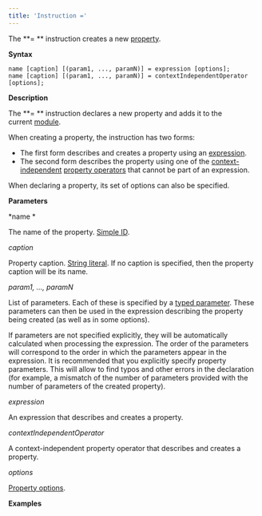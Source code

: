 ```yaml
---
title: 'Instruction ='
---
```


The **= ** instruction creates a new [property](Properties.md).

**Syntax**

    name [caption] [(param1, ..., paramN)] = expression [options];
    name [caption] [(param1, ..., paramN)] = contextIndependentOperator [options];

**Description**

The **= ** instruction declares a new property and adds it to the current [module](Modules.md).

When creating a property, the instruction has two forms:

-   The first form describes and creates a property using an [expression](Expression.md). 
-   The second form describes the property using one of the [context-independent](Property-operators_36307155.html#Propertyoperators-contextindependent) [property operators](Property_operators.md) that cannot be part of an expression.

When declaring a property, its set of options can also be specified.   

**Parameters**

*name *

The name of the property. [Simple ID](IDs_1573053.html#IDs-id).

*caption*

Property caption. [String literal](Literals_35521071.html#Literals-strliteral). If no caption is specified, then the property caption will be its name.  

*param1, ..., paramN*

List of parameters. Each of these is specified by a [typed parameter](IDs_1573053.html#IDs-paramid). These parameters can then be used in the expression describing the property being created (as well as in some options).

If parameters are not specified explicitly, they will be automatically calculated when processing the expression. The order of the parameters will correspond to the order in which the parameters appear in the expression. It is recommended that you explicitly specify property parameters. This will allow to find typos and other errors in the declaration (for example, a mismatch of the number of parameters provided with the number of parameters of the created property).

*expression*

An expression that describes and creates a property. 

*contextIndependentOperator*

A context-independent property operator that describes and creates a property. 

*options*

[Property options](Property_options.md). 

**Examples**

